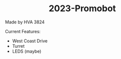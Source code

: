 <h1 align="center">2023-Promobot</h1>

Made by HVA 3824

Current Features:
* West Coast Drive
* Turret
* LEDS (maybe)
